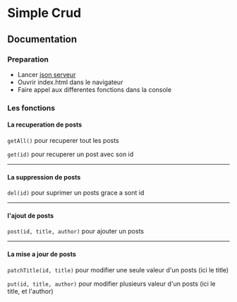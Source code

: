 #  Simple Crud

## Documentation

### Preparation
- Lancer [json serveur](https://www.npmjs.com/package/json-server)
- Ouvrir index.html dans le navigateur
- Faire appel aux differentes fonctions dans la console

### Les fonctions

#### La recuperation de posts
`getAll()` pour recuperer tout les posts

`get(id)` pour recuperer un post avec son id

---

#### La suppression de posts
`del(id)` pour suprimer un posts grace a sont id

---

#### l'ajout de posts
`post(id, title, author)` pour ajouter un posts

---

#### La mise a jour de posts

`patchTitle(id, title)` pour modifier une seule valeur d'un posts (ici le title)

`put(id, title, author)` pour modifier plusieurs valeur d'un posts (ici le title, et l'author)

